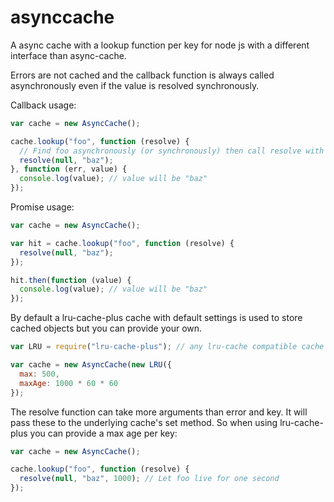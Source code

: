 asynccache
==========

A async cache with a lookup function per key for node js with a different interface than async-cache.

Errors are not cached and the callback function is always called asynchronously even if the value is resolved
synchronously.

Callback usage:

```javascript
var cache = new AsyncCache();

cache.lookup("foo", function (resolve) {
  // Find foo asynchronously (or synchronously) then call resolve with the value
  resolve(null, "baz");
}, function (err, value) {
  console.log(value); // value will be "baz"
});
```

Promise usage:

```javascript
var cache = new AsyncCache();

var hit = cache.lookup("foo", function (resolve) {
  resolve(null, "baz");
});

hit.then(function (value) {
  console.log(value); // value will be "baz"
});
```

By default a lru-cache-plus cache with default settings is used to store cached objects but you can provide your own.

```javascript
var LRU = require("lru-cache-plus"); // any lru-cache compatible cache will do

var cache = new AsyncCache(new LRU({
  max: 500,
  maxAge: 1000 * 60 * 60
});
```

The resolve function can take more arguments than error and key. It will pass these to the underlying cache's set
method. So when using lru-cache-plus you can provide a max age per key:

```javascript
var cache = new AsyncCache();

cache.lookup("foo", function (resolve) {
  resolve(null, "baz", 1000); // Let foo live for one second
});
```
